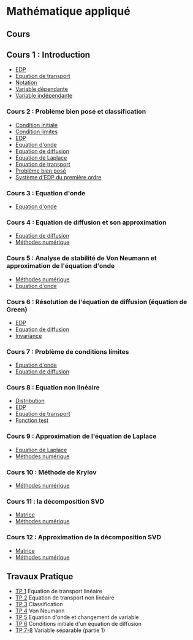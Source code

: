 # Mathématique appliqué

## Cours

## Cours 1 : Introduction

- [EDP](Notion/EDP.md)
- [Equation de transport](Notion/Equation%20de%20transport.md)
- [Notation](Notion/Notation.md)
- [Variable dépendante](Notion/Variable%20dépendante.md)
- [Variable indépendante](Notion/Variable%20indépendante.md)

### Cours 2 : Problème bien posé et classification

- [Condition initiale](Notion/Condition%20initiale.md)
- [Condition limites](Notion/Condition%20limites.md)
- [EDP](Notion/EDP.md)
- [Equation d'onde](Notion/Equation%20d'onde.md)
- [Equation de diffusion](Notion/Equation%20de%20diffusion.md)
- [Equation de Laplace](Notion/Equation%20de%20Laplace.md)
- [Equation de transport](Notion/Equation%20de%20transport.md)
- [Problème bien posé](Notion/Problème%20bien%20posé.md)
- [Système d'EDP du première ordre](Notion/Système%20d'EDP%20du%20première%20ordre.md)

### Cours 3 : Equation d'onde

- [Equation d'onde](Notion/Equation%20d'onde.md)

### Cours 4 : Equation de diffusion et son approximation

- [Equation de diffusion](Notion/Equation%20de%20diffusion.md)
- [Méthodes numérique](Notion/Méthodes%20numérique.md)

### Cours 5 : Analyse de stabilité de Von Neumann et approximation de l'équation d'onde

- [Méthodes numérique](Notion/Méthodes%20numérique.md)
- [Equation d'onde](Notion/Equation%20d'onde.md)

### Cours 6 : Résolution de l'équation de diffusion (équation de Green)

- [EDP](Notion/EDP.md)
- [Equation de diffusion](Notion/Equation%20de%20diffusion.md)
- [Invariance](Notion/Invariance.md)

### Cours 7 : Problème de conditions limites

- [Equation d'onde](Notion/Equation%20d'onde.md)
- [Equation de diffusion](Notion/Equation%20de%20diffusion.md)

### Cours 8 : Equation non linéaire

- [Distribution](Notion/Distribution.md)
- [EDP](Notion/EDP.md)
- [Equation de transport](Notion/Equation%20de%20transport.md)
- [Fonction test](Notion/Fonction%20test.md)

### Cours 9 : Approximation de l'équation de Laplace

- [Equation de Laplace](Notion/Equation%20de%20Laplace.md)
- [Méthodes numérique](Notion/Méthodes%20numérique.md)

### Cours 10 : Méthode de Krylov

- [Méthodes numérique](Notion/Méthodes%20numérique.md)

### Cours 11 : la décomposition SVD

- [Matrice](Notion/Matrice.md)
- [Méthodes numérique](Notion/Méthodes%20numérique.md)

### Cours 12 : Approximation de la décomposition SVD

- [Matrice](Notion/Matrice.md)
- [Méthodes numérique](Notion/Méthodes%20numérique.md)

## Travaux Pratique

- [TP 1](TP/TP%201.md) Equation de transport linéaire
- [TP 2](TP/TP%202.md) Equation de transport non linéaire
- [TP 3](TP/TP%203.md) Classification
- [TP 4](TP/TP%204.md) Von Neumann
- [TP 5](TP/TP%205.md) Equation d'onde et changement de variable
- [TP 6](TP/TP%206.md) Conditions initiale d'un équation de diffusion
- [TP 7-8](TP/TP%207-8.md) Variable séparable (partie 1)


